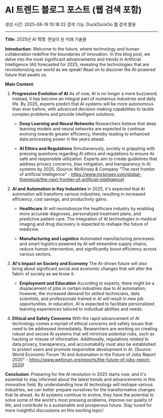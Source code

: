 # AI 트렌드 블로그 포스트 (웹 검색 포함)
생성 시간: 2025-08-19 10:18:32
검색 기능: DuckDuckGo 웹 검색 활용

---

**Title**: 2025년 AI 혁명: 현실이 된 미래 기술들

**Introduction**:
Welcome to the future, where technology and human collaboration redefine the boundaries of innovation. In this blog post, we delve into the most significant advancements and trends in Artificial Intelligence (AI) forecasted for 2025, revealing the technologies that are revolutionizing our world as we speak! Read on to discover the AI-powered future that awaits us.

**Main Content**:

1. **Progressive Evolution of AI**
   As of now, AI is no longer a mere buzzword; instead, it has become an integral part of numerous industries and daily life. By 2025, experts predict that AI systems will be more autonomous than ever before, with advanced decision-making capabilities to tackle complex problems and provide intelligent solutions.

   - **Deep Learning and Neural Networks**
     Researchers believe that deep learning models and neural networks are expected to continue evolving towards greater efficiency, thereby leading to enhanced data processing power in the years ahead.

   - **AI Ethics and Regulations**
     Simultaneously, society is grappling with pressing questions regarding AI ethics and regulations to ensure its safe and responsible utilization. Experts aim to create guidelines that address privacy concerns, bias mitigation, and transparency in AI systems by 2025.
    (Source: McKinsey & Company "The next frontier of artificial intelligence" - https://www.mckinsey.com/global-themes/ai/the-next-frontier-of-artificial-intelligence)

2. **AI and Automation in Key Industries**
   In 2025, it's expected that AI automation will transform various industries, resulting in increased efficiency, cost savings, and productivity gains.

   - **Healthcare**
     AI will revolutionize the healthcare industry by enabling more accurate diagnoses, personalized treatment plans, and predictive patient care. The integration of AI technologies in medical imaging and drug discovery is expected to reshape the future of medicine.

   - **Manufacturing and Logistics**
     Automated manufacturing processes and smart logistics powered by AI will streamline supply chains, reduce human intervention, and significantly boost efficiency across various sectors.

3. **AI's Impact on Society and Economy**
   The AI-driven future will also bring about significant social and economic changes that will alter the fabric of society as we know it.

   - **Employment and Education**
     According to experts, there might be a displacement of jobs in certain industries due to AI automation; however, the increased demand for skilled technicians, data scientists, and professionals trained in AI will result in new job opportunities. In education, AI is expected to facilitate personalized learning experiences tailored to individual abilities and needs.

4. **Ethical and Safety Concerns**
   With the rapid advancement of AI technology comes a myriad of ethical concerns and safety issues that need to be addressed immediately. Researchers are working on creating robust and secure AI systems that will minimize potential risks, such as hacking or misuse of information. Additionally, regulations related to data privacy, transparency, and accountability must also be established to protect users and promote responsible development in AI.
    (Source: World Economic Forum "AI and Automation in the Future of Jobs Report 2020" - https://www.weforum.org/reports/the-future-of-jobs-report-2020)

**Conclusion**:
Preparing for the AI revolution in 2025 starts now, and it's essential to stay informed about the latest trends and advancements in this innovative field. By understanding how AI technology will reshape various industries, we can better prepare ourselves for the transformative changes that lie ahead. As AI systems continue to evolve, they have the potential to solve some of the world's most pressing problems, improve our quality of life, and contribute to a sustainable and prosperous future. Stay tuned for more insightful discussions on this exciting topic!